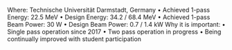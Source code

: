 Where: Technische Universität Darmstadt, Germany
• Achieved 1-pass Energy: 22.5 MeV
• Design Energy: 34.2 / 68.4 MeV
• Achieved 1-pass Beam Power: 30 W
• Design Beam Power: 0.7 / 1.4 kW
Why it is important:
• Single pass operation since 2017
• Two pass operation in progress
• Being continually improved with student participation
